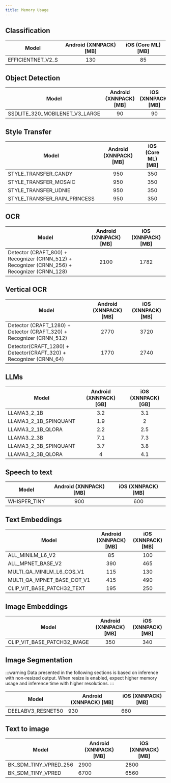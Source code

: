 ```yaml
---
title: Memory Usage
---
```


## Classification

| Model             | Android (XNNPACK) [MB] | iOS (Core ML) [MB] |
| ----------------- | :--------------------: | :----------------: |
| EFFICIENTNET_V2_S |          130           |         85         |

## Object Detection

| Model                          | Android (XNNPACK) [MB] | iOS (XNNPACK) [MB] |
| ------------------------------ | :--------------------: | :----------------: |
| SSDLITE_320_MOBILENET_V3_LARGE |           90           |         90         |

## Style Transfer

| Model                        | Android (XNNPACK) [MB] | iOS (Core ML) [MB] |
| ---------------------------- | :--------------------: | :----------------: |
| STYLE_TRANSFER_CANDY         |          950           |        350         |
| STYLE_TRANSFER_MOSAIC        |          950           |        350         |
| STYLE_TRANSFER_UDNIE         |          950           |        350         |
| STYLE_TRANSFER_RAIN_PRINCESS |          950           |        350         |

## OCR

| Model                                                                                        | Android (XNNPACK) [MB] | iOS (XNNPACK) [MB] |
| -------------------------------------------------------------------------------------------- | :--------------------: | :----------------: |
| Detector (CRAFT_800) + Recognizer (CRNN_512) + Recognizer (CRNN_256) + Recognizer (CRNN_128) |          2100          |        1782        |

## Vertical OCR

| Model                                                                | Android (XNNPACK) [MB] | iOS (XNNPACK) [MB] |
| -------------------------------------------------------------------- | :--------------------: | :----------------: |
| Detector (CRAFT_1280) + Detector (CRAFT_320) + Recognizer (CRNN_512) |          2770          |        3720        |
| Detector(CRAFT_1280) + Detector(CRAFT_320) + Recognizer (CRNN_64)    |          1770          |        2740        |

## LLMs

| Model                 | Android (XNNPACK) [GB] | iOS (XNNPACK) [GB] |
| --------------------- | :--------------------: | :----------------: |
| LLAMA3_2_1B           |          3.2           |        3.1         |
| LLAMA3_2_1B_SPINQUANT |          1.9           |         2          |
| LLAMA3_2_1B_QLORA     |          2.2           |        2.5         |
| LLAMA3_2_3B           |          7.1           |        7.3         |
| LLAMA3_2_3B_SPINQUANT |          3.7           |        3.8         |
| LLAMA3_2_3B_QLORA     |           4            |        4.1         |

## Speech to text

| Model        | Android (XNNPACK) [MB] | iOS (XNNPACK) [MB] |
| ------------ | :--------------------: | :----------------: |
| WHISPER_TINY |          900           |        600         |

## Text Embeddings

| Model                      | Android (XNNPACK) [MB] | iOS (XNNPACK) [MB] |
| -------------------------- | :--------------------: | :----------------: |
| ALL_MINILM_L6_V2           |           85           |        100         |
| ALL_MPNET_BASE_V2          |          390           |        465         |
| MULTI_QA_MINILM_L6_COS_V1  |          115           |        130         |
| MULTI_QA_MPNET_BASE_DOT_V1 |          415           |        490         |
| CLIP_VIT_BASE_PATCH32_TEXT |          195           |        250         |

## Image Embeddings

| Model                       | Android (XNNPACK) [MB] | iOS (XNNPACK) [MB] |
| --------------------------- | :--------------------: | :----------------: |
| CLIP_VIT_BASE_PATCH32_IMAGE |          350           |        340         |

## Image Segmentation

:::warning
Data presented in the following sections is based on inference with non-resized output. When resize is enabled, expect higher memory usage and inference time with higher resolutions.
:::

| Model             | Android (XNNPACK) [MB] | iOS (XNNPACK) [MB] |
| ----------------- | ---------------------- | ------------------ |
| DEELABV3_RESNET50 | 930                    | 660                |

## Text to image

| Model                 | Android (XNNPACK) [MB] | iOS (XNNPACK) [MB] |
| --------------------- | ---------------------- | ------------------ |
| BK_SDM_TINY_VPRED_256 | 2900                   | 2800               |
| BK_SDM_TINY_VPRED     | 6700                   | 6560               |

